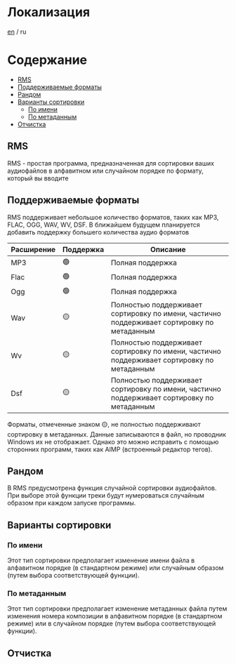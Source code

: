 # Локализация
[en](README.md) / ru

# Содержание
- [RMS](#rms)
- [Поддерживаемые форматы](#поддерживаемые-форматы)
- [Рандом](#рандом)
- [Варианты сортировки](#варианты-сортировки)
	- [По имени](#по-имени)
	- [По метаданным](#по-метаданным)
- [Отчистка](#отчистка)

## RMS
RMS - простая программа, предназначенная для сортировки ваших аудиофайлов в алфавитном или случайном порядке по формату, который вы вводите

## Поддерживаемые форматы
RMS поддерживает небольшое количество форматов, таких как MP3, FLAC, OGG, WAV, WV, DSF. В ближайшем будущем планируется добавить поддержку большего количества аудио форматов


| Расширение | Поддержка | Описание                                                                                   |
| ---------- | --------- | ------------------------------------------------------------------------------------------ |
| MP3        | 🟢        | Полная поддержка                                                                           |
| Flac       | 🟢        | Полная поддержка                                                                           |
| Ogg        | 🟢        | Полная поддержка                                                                           |
| Wav        | 🟡        | Полностью поддерживает сортировку по имени, частично поддерживает сортировку по метаданным |
| Wv         | 🟡        | Полностью поддерживает сортировку по имени, частично поддерживает сортировку по метаданным |
| Dsf        | 🟡        | Полностью поддерживает сортировку по имени, частично поддерживает сортировку по метаданным |

Форматы, отмеченные знаком 🟡, не полностью поддерживают сортировку в метаданных. Данные записываются в файл, но проводник Windows их не отображает. Однако это можно исправить с помощью сторонних программ, таких как AIMP (встроенный редактор тегов).
## Рандом
В RMS предусмотрена функция случайной сортировки аудиофайлов. При выборе этой функции треки будут нумероваться случайным образом при каждом запуске программы.
## Варианты сортировки

### По имени
Этот тип сортировки предполагает изменение имени файла в алфавитном порядке (в стандартном режиме) или случайным образом (путем выбора соответствующей функции).
### По метаданным
Этот тип сортировки предполагает изменение метаданных файла путем изменения номера композиции в алфавитном порядке (в стандартном режиме) или в случайном порядке (путем выбора соответствующей функции).

## Отчистка

